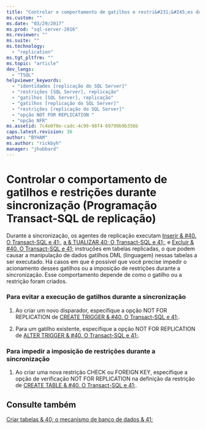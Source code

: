 ```yaml
---
title: "Controlar o comportamento de gatilhos e restri&#231;&#245;es durante sincroniza&#231;&#227;o (Programa&#231;&#227;o Transact-SQL de replica&#231;&#227;o) | Microsoft Docs"
ms.custom: ""
ms.date: "03/29/2017"
ms.prod: "sql-server-2016"
ms.reviewer: ""
ms.suite: ""
ms.technology: 
  - "replication"
ms.tgt_pltfrm: ""
ms.topic: "article"
dev_langs: 
  - "TSQL"
helpviewer_keywords: 
  - "identidades [replicação do SQL Server]"
  - "restrições [SQL Server], replicação"
  - "gatilhos [SQL Server], replicação"
  - "gatilhos [replicação do SQL Server]"
  - "restrições [replicação do SQL Server]"
  - "opção NOT FOR REPLICATION "
  - "opção NFR"
ms.assetid: 7c4e0f0e-cadc-4c99-98f4-69799b9b356b
caps.latest.revision: 36
author: "BYHAM"
ms.author: "rickbyh"
manager: "jhubbard"
---
```

# Controlar o comportamento de gatilhos e restri&#231;&#245;es durante sincroniza&#231;&#227;o (Programa&#231;&#227;o Transact-SQL de replica&#231;&#227;o)
  Durante a sincronização, os agentes de replicação executam [Inserir & #40. O Transact-SQL e 41;](../../t-sql/statements/insert-transact-sql.md), [a & TUALIZAR 40; O Transact-SQL e 41;](../../t-sql/queries/update-transact-sql.md), e [Excluir & #40. O Transact-SQL e 41;](../../t-sql/statements/delete-transact-sql.md) instruções em tabelas replicadas, o que podem causar a manipulação de dados gatilhos DML (linguagem) nessas tabelas a ser executado. Há casos em que é possível que você precise impedir o acionamento desses gatilhos ou a imposição de restrições durante a sincronização. Esse comportamento depende de como o gatilho ou a restrição foram criados.  
  
### Para evitar a execução de gatilhos durante a sincronização  
  
1.  Ao criar um novo disparador, especifique a opção NOT FOR REPLICATION de [CREATE TRIGGER & #40. O Transact-SQL e 41;](../../t-sql/statements/create-trigger-transact-sql.md).  
  
2.  Para um gatilho existente, especifique a opção NOT FOR REPLICATION de [ALTER TRIGGER & #40. O Transact-SQL e 41;](../../t-sql/statements/alter-trigger-transact-sql.md).  
  
### Para impedir a imposição de restrições durante a sincronização  
  
1.  Ao criar uma nova restrição CHECK ou FOREIGN KEY, especifique a opção de verificação NOT FOR REPLICATION na definição da restrição de [CREATE TABLE & #40. O Transact-SQL e 41;](../../t-sql/statements/create-table-transact-sql.md).  
  
## Consulte também  
 [Criar tabelas & 40; o mecanismo de banco de dados & 41;](../../relational-databases/tables/create-tables-database-engine.md)  
  
  